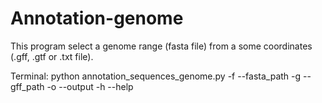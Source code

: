 # Annotation-genome

This program select a genome range (fasta file) from a some coordinates (.gff, .gtf or .txt file).

Terminal: python annotation_sequences_genome.py -f --fasta_path -g --gff_path -o --output -h --help
